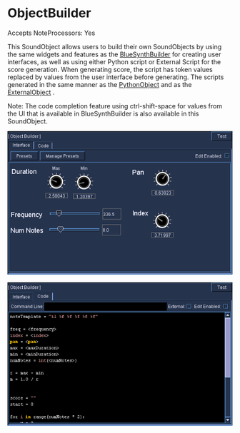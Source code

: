 # ObjectBuilder

Accepts NoteProcessors: Yes

This SoundObject allows users to build their own SoundObjects by using
the same widgets and features as the
[BlueSynthBuilder](../../instruments/blueSynthBuilder) for creating user interfaces, as
well as using either Python script or External Script for the score
generation. When generating score, the script has token values replaced
by values from the user interface before generating. The scripts
generated in the same manner as the [PythonObject](../pythonObject) and as
the [ExternalObject](../external) .

Note: The code completion feature using ctrl-shift-space for values from
the UI that is available in BlueSynthBuilder is also available in this
SoundObject.

![](../../../images/objectBuilderUI.png)

![](../../../images/objectBuilderCode.png)
